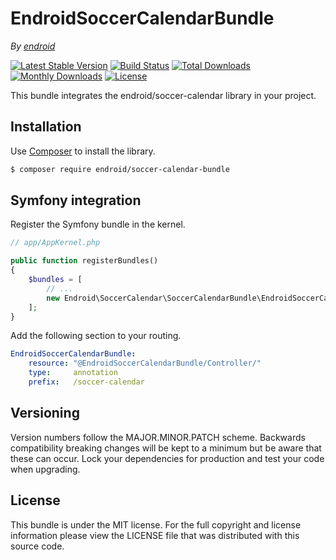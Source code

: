EndroidSoccerCalendarBundle
===========================

*By [endroid](https://endroid.nl/)*

[![Latest Stable Version](http://img.shields.io/packagist/v/endroid/soccer-calendar-bundle.svg)](https://packagist.org/packages/endroid/soccer-calendar-bundle)
[![Build Status](http://img.shields.io/travis/endroid/EndroidSoccerCalendarBundle.svg)](http://travis-ci.org/endroid/EndroidSoccerCalendarBundle)
[![Total Downloads](http://img.shields.io/packagist/dt/endroid/soccer-calendar-bundle.svg)](https://packagist.org/packages/endroid/soccer-calendar-bundle)
[![Monthly Downloads](http://img.shields.io/packagist/dm/endroid/soccer-calendar-bundle.svg)](https://packagist.org/packages/endroid/soccer-calendar-bundle)
[![License](http://img.shields.io/packagist/l/endroid/soccer-calendar-bundle.svg)](https://packagist.org/packages/endroid/soccer-calendar-bundle)

This bundle integrates the endroid/soccer-calendar library in your project.

## Installation

Use [Composer](https://getcomposer.org/) to install the library.

``` bash
$ composer require endroid/soccer-calendar-bundle
```

## Symfony integration

Register the Symfony bundle in the kernel.

```php
// app/AppKernel.php

public function registerBundles()
{
    $bundles = [
        // ...
        new Endroid\SoccerCalendar\SoccerCalendarBundle\EndroidSoccerCalendarBundle(),
    ];
}
```

Add the following section to your routing.

``` yml
EndroidSoccerCalendarBundle:
    resource: "@EndroidSoccerCalendarBundle/Controller/"
    type:     annotation
    prefix:   /soccer-calendar
```

## Versioning

Version numbers follow the MAJOR.MINOR.PATCH scheme. Backwards compatibility
breaking changes will be kept to a minimum but be aware that these can occur.
Lock your dependencies for production and test your code when upgrading.

## License

This bundle is under the MIT license. For the full copyright and license
information please view the LICENSE file that was distributed with this source code.
